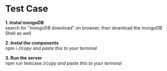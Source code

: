 # Test Case

<strong>1. Instal mongoDB</strong><br>
search for "mongoDB download" on browser, then download the mongoDB Shell as well

<strong>2. Instal the components</strong> <br>
npm i <i>//copy and paste this to your terminal</i>

<strong>3. Run the server</strong> <br>
npm run testcase  <i>//copy and paste this to your terminal</i>
